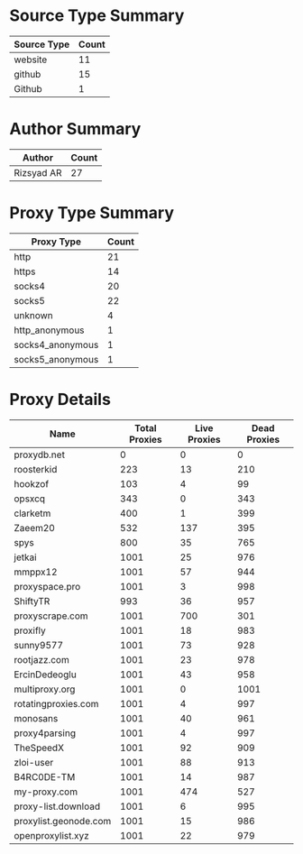 # Source Type Summary

| Source Type | Count |
|-------------|-------|
| website | 11 |
| github | 15 |
| Github | 1 |


# Author Summary

| Author | Count |
|--------|-------|
| Rizsyad AR | 27 |


# Proxy Type Summary

| Proxy Type | Count |
|------------|-------|
| http | 21 |
| https | 14 |
| socks4 | 20 |
| socks5 | 22 |
| unknown | 4 |
| http_anonymous | 1 |
| socks4_anonymous | 1 |
| socks5_anonymous | 1 |


# Proxy Details

| Name | Total Proxies | Live Proxies | Dead Proxies |
|------|---------------|--------------|---------------|
| proxydb.net | 0 | 0 | 0 |
| roosterkid | 223 | 13 | 210 |
| hookzof | 103 | 4 | 99 |
| opsxcq | 343 | 0 | 343 |
| clarketm | 400 | 1 | 399 |
| Zaeem20 | 532 | 137 | 395 |
| spys | 800 | 35 | 765 |
| jetkai | 1001 | 25 | 976 |
| mmppx12 | 1001 | 57 | 944 |
| proxyspace.pro | 1001 | 3 | 998 |
| ShiftyTR | 993 | 36 | 957 |
| proxyscrape.com | 1001 | 700 | 301 |
| proxifly | 1001 | 18 | 983 |
| sunny9577 | 1001 | 73 | 928 |
| rootjazz.com | 1001 | 23 | 978 |
| ErcinDedeoglu | 1001 | 43 | 958 |
| multiproxy.org | 1001 | 0 | 1001 |
| rotatingproxies.com | 1001 | 4 | 997 |
| monosans | 1001 | 40 | 961 |
| proxy4parsing | 1001 | 4 | 997 |
| TheSpeedX | 1001 | 92 | 909 |
| zloi-user | 1001 | 88 | 913 |
| B4RC0DE-TM | 1001 | 14 | 987 |
| my-proxy.com | 1001 | 474 | 527 |
| proxy-list.download | 1001 | 6 | 995 |
| proxylist.geonode.com | 1001 | 15 | 986 |
| openproxylist.xyz | 1001 | 22 | 979 |
